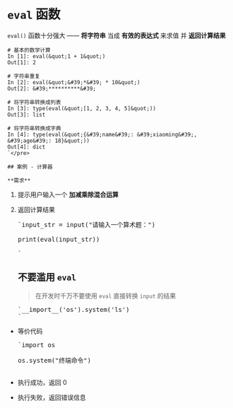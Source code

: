 # `eval` 函数

`eval()` 函数十分强大 —— **将字符串** 当成 **有效的表达式** 来求值 并 **返回计算结果**

    # 基本的数学计算
    In [1]: eval(&quot;1 + 1&quot;)
    Out[1]: 2

    # 字符串重复
    In [2]: eval(&quot;&#39;*&#39; * 10&quot;)
    Out[2]: &#39;**********&#39;

    # 将字符串转换成列表
    In [3]: type(eval(&quot;[1, 2, 3, 4, 5]&quot;))
    Out[3]: list

    # 将字符串转换成字典
    In [4]: type(eval(&quot;{&#39;name&#39;: &#39;xiaoming&#39;, &#39;age&#39;: 18}&quot;))
    Out[4]: dict
    `</pre>

    ## 案例 - 计算器

    **需求**

1.  提示用户输入一个 **加减乘除混合运算**
2.  返回计算结果

    <pre>`input_str = input(&quot;请输入一个算术题：&quot;)

    print(eval(input_str))

    `</pre>

    ## 不要滥用 `eval`

    > 在开发时千万不要使用 `eval` 直接转换 `input` 的结果

    <pre>`__import__(&#39;os&#39;).system(&#39;ls&#39;)
    `</pre>

*   等价代码

    <pre>`import os

    os.system(&quot;终端命令&quot;)

*   执行成功，返回 0
*   执行失败，返回错误信息